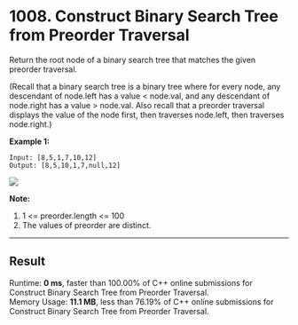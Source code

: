 # 1008. Construct Binary Search Tree from Preorder Traversal

Return the root node of a binary search tree that matches the given preorder traversal.  

(Recall that a binary search tree is a binary tree where for every node, any descendant of node.left has a value < node.val, and any descendant of node.right has a value > node.val.  Also recall that a preorder traversal displays the value of the node first, then traverses node.left, then traverses node.right.)  
 

**Example 1:**  

    Input: [8,5,1,7,10,12]
    Output: [8,5,10,1,7,null,12]


![](https://assets.leetcode.com/uploads/2019/03/06/1266.png)  


**Note:**  

1. 1 <= preorder.length <= 100
2. The values of preorder are distinct.

---
## Result  

Runtime: **0 ms**, faster than 100.00% of C++ online submissions for Construct Binary Search Tree from Preorder Traversal.  
Memory Usage: **11.1 MB**, less than 76.19% of C++ online submissions for Construct Binary Search Tree from Preorder Traversal.  
